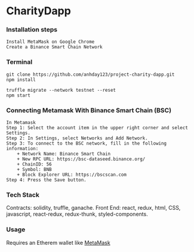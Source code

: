 # CharityDapp

### Installation steps
```
Install MetaMask on Google Chrome
Create a Binance Smart Chain Network

```
### Terminal
```
git clone https://github.com/anhday123/project-charity-dapp.git 
npm install

truffle migrate --network testnet --reset
npm start
```
### Connecting Metamask With Binance Smart Chain (BSC)
```
In Metamask
Step 1: Select the account item in the upper right corner and select Settings.
Step 2: In Settings, select Networks and Add Network.
Step 3: To connect to the BSC network, fill in the following information:
    + Network Name: Binance Smart Chain
    + New RPC URL: https://bsc-dataseed.binance.org/
    + ChainID: 56
    + Symbol: BNB
    + Block Explorer URL: https://bscscan.com
Step 4: Press the Save button.

```

### Tech Stack

Contracts: solidity, truffle, ganache.
Front End: react, redux, html, CSS, javascript, react-redux, redux-thunk, styled-components.

### Usage 

Requires an Etherem wallet like [MetaMask](https://metamask.io/)
